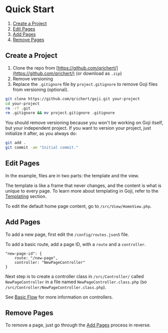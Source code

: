 Quick Start
===========

1. [Create a Project](#create-a-project)
2. [Edit Pages](#edit-pages)
3. [Add Pages](#add-pages)
3. [Remove Pages](#remove-pages)

Create a Project
----------------

1. Clone the repo from [https://github.com/qrichert/](https://github.com/qrichert/) (or download as `.zip`)
2. Remove versioning
3. Replace the `.gitignore` file by `project.gitignore` to remove Goji files from versioning (optional).

```sh
git clone https://github.com/qrichert/goji.git your-project
cd your-project
rm -rf .git
rm .gitignore && mv project.gitignore .gitignore
```

You should remove versioning because you won't be working on Goji itself, but your independent project.
If you want to version your project, just initialize it after, as you always do:

```sh
git add .
git commit -am "Initial commit."
```

Edit Pages
----------

In the example, files are in two parts: the template and the view.

The template is like a frame that never changes, and the content is what is unique to every page.
To learn more about templating in Goji, refer to the [Templating](Templating.md) section.

To edit the default home page content, go to `/src/View/HomeView.php`.

Add Pages
---------

To add a new page, first edit the `/config/routes.json5` file.

To add a basic route, add a page ID, with a `route` and a `controller`.

```json5
"new-page-id": {
    route: "/new-page",
    controller: "NewPageController"
}
```

Next step is to create a controller class in `/src/Controller/` called `NewPageController` in a
file named `NewPageController.class.php` (so `/src/Controller/NewPageController.class.php`).

See [Basic Flow](BasicFlow.md) for more information on controllers.

Remove Pages
------------

To remove a page, just go through the [Add Pages](#add-pages) process in reverse.

